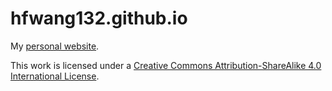 # hfwang132.github.io

My [personal website](https://hfwang132.github.io).

This work is licensed under a [Creative Commons Attribution-ShareAlike 4.0 International License](http://creativecommons.org/licenses/by-sa/4.0/).